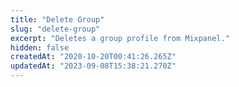 ```yaml
---
title: "Delete Group"
slug: "delete-group"
excerpt: "Deletes a group profile from Mixpanel."
hidden: false
createdAt: "2020-10-20T00:41:26.265Z"
updatedAt: "2023-09-08T15:38:21.270Z"
---
```

